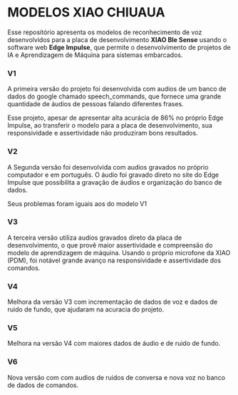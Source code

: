 # MODELOS XIAO CHIUAUA
Esse repositório apresenta os modelos de reconhecimento de voz desenvolvidos para a placa de desenvolvimento **XIAO Ble Sense** usando o software web **Edge Impulse**, que permite o desenvolvimento de projetos de IA e Aprendizagem de Máquina para sistemas embarcados.  



### V1
A primeira versão do projeto foi desenvolvida com audios de um banco de dados do google chamado speech_commands, que fornece uma grande quantidade de áudios de pessoas falando diferentes frases.

Esse projeto, apesar de apresentar alta acurácia de 86% no próprio Edge Impulse, ao transferir o modelo para a placa de desenvolvimento, sua responsividade e assertividade não produziram bons resultados.

### V2
A Segunda versão foi desenvolvida com audios gravados no próprio computador e em português. O áudio foi gravado direto no site do Edge Impulse que possibilita a gravação de áudios e organização do banco de dados.

Seus problemas foram iguais aos do modelo V1

### V3
A terceira versão utiliza audios gravados direto da placa de desenvolvimento, o que provê maior assertividade e compreensão do modelo de aprendizagem de máquina. Usando o próprio microfone da XIAO (PDM), foi notável grande avanço na responsividade e assertividade dos comandos.

### V4
Melhora da versão V3 com incrementação de dados de voz e dados de ruido de fundo, que ajudaram na acuracia do projeto.

### V5 
Melhora na versão V4 com maiores dados de áudio e de ruido de fundo.

### V6
Nova versão com com audios de ruidos de conversa e nova voz no banco de dados de comandos.

